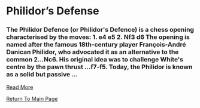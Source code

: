 # Philidor’s Defense

### The Philidor Defence (or Philidor's Defence) is a chess opening characterised by the moves: 1. e4 e5 2. Nf3 d6 The opening is named after the famous 18th-century player François-André Danican Philidor, who advocated it as an alternative to the common 2...Nc6. His original idea was to challenge White's centre by the pawn thrust ...f7-f5. Today, the Philidor is known as a solid but passive ...
[Read More](https://en.wikipedia.org/wiki/Philidor_Defence)

[Return To Main Page](index.md)